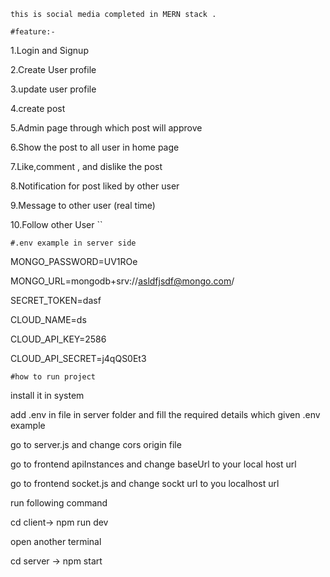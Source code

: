 ``this is social media completed in MERN stack . ``

`#feature:- `

   1.Login and Signup 

   2.Create User profile 

   3.update user profile 
   
   4.create post 
   
   5.Admin page through which post will approve 
   
   6.Show the post to all user in home page 
   
   7.Like,comment , and dislike the post 
   
   8.Notification for post liked by other user 
   
   9.Message to other user (real time) 
   
   10.Follow other User ``

   
`#.env example in server side `

 MONGO_PASSWORD=UV1ROe
 
 MONGO_URL=mongodb+srv://asldfjsdf@mongo.com/
 
 SECRET_TOKEN=dasf
 
 CLOUD_NAME=ds
 
 CLOUD_API_KEY=2586
 
 CLOUD_API_SECRET=j4qQS0Et3

  
``#how to run project ``

  install it in system 
  
  add .env in file in server folder and fill the required details which given .env example 
  
  go to server.js and change cors origin file
  
  go to frontend apiInstances and change baseUrl to your local host url 
  
  go to frontend socket.js and change sockt url to you localhost url 
  
  run following command 
  
  cd client-> npm run dev
  
  open another terminal 
  
  cd server -> npm start 
  
  



